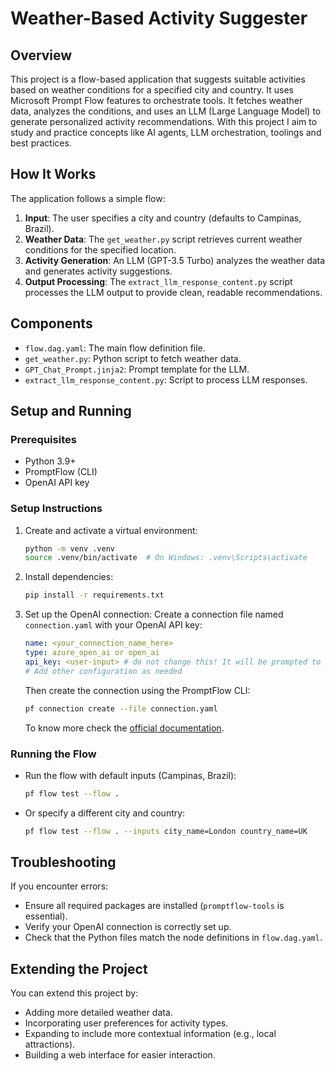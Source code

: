 # Weather-Based Activity Suggester

## Overview

This project is a flow-based application that suggests suitable activities based on weather conditions for a specified city and country. It uses Microsoft Prompt Flow features to orchestrate tools. It fetches weather data, analyzes the conditions, and uses an LLM (Large Language Model) to generate personalized activity recommendations.
With this project I aim to study and practice concepts like AI agents, LLM orchestration, toolings and best practices.

## How It Works

The application follows a simple flow:

1.  **Input**: The user specifies a city and country (defaults to Campinas, Brazil).
2.  **Weather Data**: The `get_weather.py` script retrieves current weather conditions for the specified location.
3.  **Activity Generation**: An LLM (GPT-3.5 Turbo) analyzes the weather data and generates activity suggestions.
4.  **Output Processing**: The `extract_llm_response_content.py` script processes the LLM output to provide clean, readable recommendations.

## Components

*   `flow.dag.yaml`: The main flow definition file.
*   `get_weather.py`: Python script to fetch weather data.
*   `GPT_Chat_Prompt.jinja2`: Prompt template for the LLM.
*   `extract_llm_response_content.py`: Script to process LLM responses.

## Setup and Running

### Prerequisites

*   Python 3.9+
*   PromptFlow (CLI)
*   OpenAI API key

### Setup Instructions

1.  Create and activate a virtual environment:

    ```bash
    python -m venv .venv
    source .venv/bin/activate  # On Windows: .venv\Scripts\activate
    ```

2.  Install dependencies:

    ```bash
    pip install -r requirements.txt
    ```

3.  Set up the OpenAI connection: Create a connection file named `connection.yaml` with your OpenAI API key:

    ```yaml
    name: <your_connection_name_here>
    type: azure_open_ai or open_ai
    api_key: <user-input> # do not change this! It will be prompted to you manualy input it in terminal when you save the file
    # Add other configuration as needed
    ```

    Then create the connection using the PromptFlow CLI:

    ```bash
    pf connection create --file connection.yaml
    ```
    To know more check the <a href="https://microsoft.github.io/promptflow/" target="_blank" rel="noopener noreferrer">official documentation</a>.

### Running the Flow

*   Run the flow with default inputs (Campinas, Brazil):

    ```bash
    pf flow test --flow .
    ```

*   Or specify a different city and country:

    ```bash
    pf flow test --flow . --inputs city_name=London country_name=UK
    ```

## Troubleshooting

If you encounter errors:

*   Ensure all required packages are installed (`promptflow-tools` is essential).
*   Verify your OpenAI connection is correctly set up.
*   Check that the Python files match the node definitions in `flow.dag.yaml`.

## Extending the Project

You can extend this project by:

*   Adding more detailed weather data.
*   Incorporating user preferences for activity types.
*   Expanding to include more contextual information (e.g., local attractions).
*   Building a web interface for easier interaction.